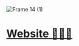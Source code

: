 ![Frame 14 (1)](https://user-images.githubusercontent.com/61861940/125545993-bad88328-7c92-4b49-a415-5eb434788ac9.jpg)

# [Website 🏄🏽‍♀️](https://www.alve.io/)
